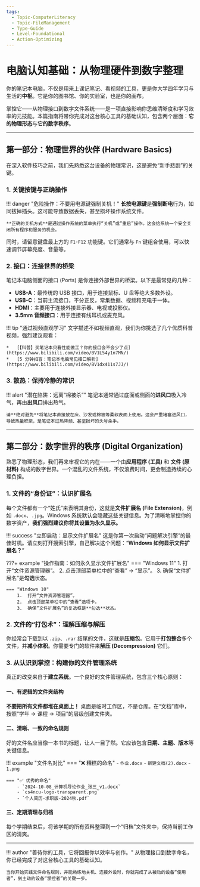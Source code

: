 ```yaml
---
tags:
  - Topic-ComputerLiteracy
  - Topic-FileManagement
  - Type-Guide
  - Level-Foundational
  - Action-Optimizing
---
```


# 电脑认知基础：从物理硬件到数字整理

你的笔记本电脑，不仅是用来上课记笔记、看视频的工具，更是你大学四年学习与生活的**中枢**。它是你的图书馆、你的实验室，也是你的画布。

掌控它——从物理接口到数字文件系统——是一项直接影响你思维清晰度和学习效率的元技能。本篇指南将带你完成对这台核心工具的基础认知，包含两个层面：**它的物理形态**与**它的数字秩序**。

---

## 第一部分：物理世界的伙伴 (Hardware Basics)

在深入软件技巧之前，我们先熟悉这台设备的物理常识，这是避免“新手悲剧”的关键。

### 1. 关键按键与正确操作

!!! danger "危险操作：不要用电源键强制关机！"
    **长按电源键**是**强制断电**行为，如同拔掉插头。这可能导致数据丢失，甚至损坏操作系统文件。

    **正确的关机方式**是通过操作系统的菜单执行“关机”或“重启”操作。这会给系统一个安全关闭所有程序和服务的机会。

同时，请留意键盘最上方的 `F1`-`F12` 功能键。它们通常与 `Fn` 键组合使用，可以快速调节屏幕亮度、音量等。

### 2. 接口：连接世界的桥梁

笔记本电脑侧面的接口 (Ports) 是你连接外部世界的桥梁。以下是最常见的几种：

*   **USB-A**：最传统的 USB 接口，用于连接鼠标、U 盘等绝大多数外设。
*   **USB-C**：当前主流接口，不分正反，常集数据、视频和充电于一体。
*   **HDMI**：主要用于连接外接显示器、电视或投影仪。
*   **3.5mm 音频接口**：用于连接有线耳机或麦克风。

!!! tip "通过视频直观学习"
    文字描述不如视频直观，我们为你挑选了几个优质科普视频，强烈建议观看：

    *   [【科普】买笔记本只看性能做工？你的接口会不会少了点](https://www.bilibili.com/video/BV1L54y1n7MN/)
    *   [5 分钟扫盲：笔记本电脑常见接口解析](https://www.bilibili.com/video/BV1dx411s7JJ/)

### 3. 散热：保持冷静的常识

!!! alert "潜在陷阱：远离“棉被杀”"
    笔记本通常通过底面或侧面的**进风口**吸入冷气，再由**出风口**排出热气。

    请**绝对避免**将笔记本直接放在床、沙发或棉被等柔软表面上使用。这会严重堵塞进风口，导致热量积聚，是笔记本过热降频、甚至损坏的头号杀手。

---

## 第二部分：数字世界的秩序 (Digital Organization)

熟悉了物理形态，我们再来审视它的内在——一个由**应用程序 (工具)** 和 **文件 (原材料)** 构成的数字世界。一个混乱的文件系统，不仅浪费时间，更会制造持续的心理负担。

### 1. 文件的“身份证”：认识扩展名

每个文件都有一个“姓氏”来表明其身份，这就是**文件扩展名 (File Extension)**，例如 `.docx`、`.jpg`。Windows 系统默认会隐藏这些关键信息。为了清晰地掌控你的数字资产，**我们强烈建议你将其设置为永久显示。**

!!! success "立即启动：显示文件扩展名"
    这是你第一次启动“问题解决引擎”的最佳时机。请立刻打开搜索引擎，自己解决这个问题：“**Windows 如何显示文件扩展名？**”

???+ example "操作指南：如何永久显示文件扩展名"
    === "Windows 11"
        1.  打开“文件资源管理器”。
        2.  点击顶部菜单栏中的“查看” → “显示”。
        3.  确保“文件扩展名”是**勾选**状态。

    === "Windows 10"
        1.  打开“文件资源管理器”。
        2.  点击顶部菜单栏中的“查看”选项卡。
        3.  确保“文件扩展名”的复选框是**勾选**状态。

### 2. 文件的“打包术”：理解压缩与解压

你经常会下载到以 `.zip`、`.rar` 结尾的文件，这就是**压缩包**。它用于**打包整合**多个文件，并**减小体积**。你需要专门的软件来**解压 (Decompression)** 它们。

### 3. 从认识到掌控：构建你的文件管理系统

真正的改变来自于**建立系统**。一个良好的文件管理系统，包含三个核心原则：

#### 一、有逻辑的文件夹结构

**不要把所有文件都堆在桌面上！** 桌面是临时工作区，不是仓库。在“文档”库中，按照“学年 → 课程 → 项目”的层级创建文件夹。

#### 二、清晰、一致的命名规则

好的文件名应当像一本书的标题，让人一目了然。它应该包含**日期、主题、版本**等关键信息。

!!! example "文件名对比"
    === "❌ 糟糕的命名"
        - `作业.docx`
        - `新建文档(2).docx`
        - `1.png`

    === "✅ 优秀的命名"
        - `2024-10-08_计算机导论作业_张三_v1.docx`
        - `cs4ncu-logo-transparent.png`
        - `个人简历-求职版-2024秋.pdf`

#### 三、定期清理与归档

每个学期结束后，将该学期的所有资料整理到一个“归档”文件夹中，保持当前工作区的清爽。

---

!!! author "善待你的工具，它将回报你以效率与创作。"
    从物理接口到数字命名，你已经完成了对这台核心工具的基础认知。
    
    当你开始实践文件命名规则，并能熟练地关机、连接外设时，你就完成了从被动的设备“使用者”，到主动的设备“掌控者”的关键一步。

